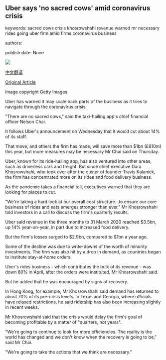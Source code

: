 ## Uber says 'no sacred cows' amid coronavirus crisis

keywords: sacred cows crisis khosrowshahi revenue warned mr necessary rides going uber firm amid firms coronavirus business

authors: 

publish date: None

![](https://ichef.bbci.co.uk/news/1024/branded_news/184AC/production/_112200599_gettyimages-1219232791-1.jpg)

[中文翻译](Uber%20says%20%27no%20sacred%20cows%27%20amid%20coronavirus%20crisis_zh.md)

[Original Article](https://www.bbc.com/news/business-52584894)

Image copyright Getty Images

Uber has warned it may scale back parts of the business as it tries to navigate through the coronavirus crisis.

"There are no sacred cows," said the taxi-hailing app's chief financial officer Nelson Chai.

It follows Uber's announcement on Wednesday that it would cut about 14% of its staff.

That move, and others the firm has made, will save more than $1bn (£810m) this year, but more measures may be necessary Mr Chai said on Thursday.

Uber, known for its ride-hailing app, has also ventured into other areas, such as driverless cars and freight. But since chief executive Dara Khosrowshahi, who took over after the ouster of founder Travis Kalanick, the firm has concentrated more on its rides and food delivery business.

As the pandemic takes a financial toll, executives warned that they are looking for places to cut.

"We're taking a hard look at our overall cost structure...to ensure our core business of rides and eats emerges stronger than ever," Mr Khosrowshahi told investors in a call to discuss the firm's quarterly results.

Uber said revenue in the three months to 31 March 2020 reached $3.5bn, up 14% year-on-year, in part due to increased food delivery.

But the firm's losses surged to $2.9bn, compared to $1bn a year ago.

Some of the decline was due to write-downs of the worth of minority investments. The firm was also hit by a drop in demand, as countries began to institute stay-at-home orders.

Uber's rides business - which contributes the bulk of its revenue - was down 80% in April, after the orders were instituted, Mr Khosrowshahi said.

But he added that he was encouraged by signs of recovery.

In Hong Kong, for example, Mr Khosrowshahi said demand has returned to about 70% of its pre-crisis levels. In Texas and Georgia, where officials have relaxed restrictions, he said ridership has also been increasing slightly in recent weeks.

Mr Khosrowshahi said that the crisis would delay the firm's goal of becoming profitable by a matter of "quarters, not years".

"We're going to continue to look for more efficiencies. The reality is the world has changed and we don't know when the recovery is going to be," said Mr Chai.

"We're going to take the actions that we think are necessary."